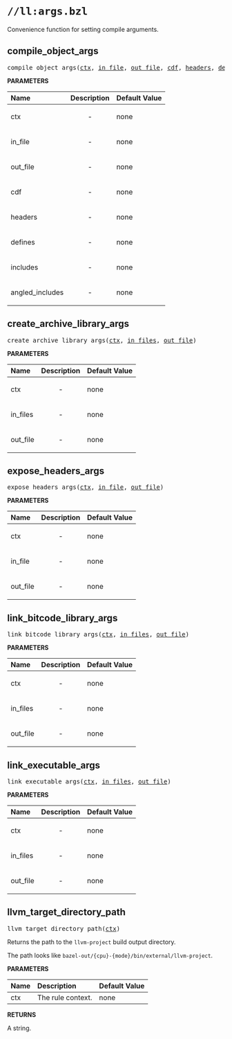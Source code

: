 <!-- Generated with Stardoc: http://skydoc.bazel.build -->

# `//ll:args.bzl`

Convenience function for setting compile arguments.


<a id="#compile_object_args"></a>

## compile_object_args

<pre>
compile_object_args(<a href="#compile_object_args-ctx">ctx</a>, <a href="#compile_object_args-in_file">in_file</a>, <a href="#compile_object_args-out_file">out_file</a>, <a href="#compile_object_args-cdf">cdf</a>, <a href="#compile_object_args-headers">headers</a>, <a href="#compile_object_args-defines">defines</a>, <a href="#compile_object_args-includes">includes</a>, <a href="#compile_object_args-angled_includes">angled_includes</a>)
</pre>



**PARAMETERS**


| Name  | Description | Default Value |
| :------------- | :------------- | :------------- |
| <a id="compile_object_args-ctx"></a>ctx |  <p align="center"> - </p>   |  none |
| <a id="compile_object_args-in_file"></a>in_file |  <p align="center"> - </p>   |  none |
| <a id="compile_object_args-out_file"></a>out_file |  <p align="center"> - </p>   |  none |
| <a id="compile_object_args-cdf"></a>cdf |  <p align="center"> - </p>   |  none |
| <a id="compile_object_args-headers"></a>headers |  <p align="center"> - </p>   |  none |
| <a id="compile_object_args-defines"></a>defines |  <p align="center"> - </p>   |  none |
| <a id="compile_object_args-includes"></a>includes |  <p align="center"> - </p>   |  none |
| <a id="compile_object_args-angled_includes"></a>angled_includes |  <p align="center"> - </p>   |  none |


<a id="#create_archive_library_args"></a>

## create_archive_library_args

<pre>
create_archive_library_args(<a href="#create_archive_library_args-ctx">ctx</a>, <a href="#create_archive_library_args-in_files">in_files</a>, <a href="#create_archive_library_args-out_file">out_file</a>)
</pre>



**PARAMETERS**


| Name  | Description | Default Value |
| :------------- | :------------- | :------------- |
| <a id="create_archive_library_args-ctx"></a>ctx |  <p align="center"> - </p>   |  none |
| <a id="create_archive_library_args-in_files"></a>in_files |  <p align="center"> - </p>   |  none |
| <a id="create_archive_library_args-out_file"></a>out_file |  <p align="center"> - </p>   |  none |


<a id="#expose_headers_args"></a>

## expose_headers_args

<pre>
expose_headers_args(<a href="#expose_headers_args-ctx">ctx</a>, <a href="#expose_headers_args-in_file">in_file</a>, <a href="#expose_headers_args-out_file">out_file</a>)
</pre>



**PARAMETERS**


| Name  | Description | Default Value |
| :------------- | :------------- | :------------- |
| <a id="expose_headers_args-ctx"></a>ctx |  <p align="center"> - </p>   |  none |
| <a id="expose_headers_args-in_file"></a>in_file |  <p align="center"> - </p>   |  none |
| <a id="expose_headers_args-out_file"></a>out_file |  <p align="center"> - </p>   |  none |


<a id="#link_bitcode_library_args"></a>

## link_bitcode_library_args

<pre>
link_bitcode_library_args(<a href="#link_bitcode_library_args-ctx">ctx</a>, <a href="#link_bitcode_library_args-in_files">in_files</a>, <a href="#link_bitcode_library_args-out_file">out_file</a>)
</pre>



**PARAMETERS**


| Name  | Description | Default Value |
| :------------- | :------------- | :------------- |
| <a id="link_bitcode_library_args-ctx"></a>ctx |  <p align="center"> - </p>   |  none |
| <a id="link_bitcode_library_args-in_files"></a>in_files |  <p align="center"> - </p>   |  none |
| <a id="link_bitcode_library_args-out_file"></a>out_file |  <p align="center"> - </p>   |  none |


<a id="#link_executable_args"></a>

## link_executable_args

<pre>
link_executable_args(<a href="#link_executable_args-ctx">ctx</a>, <a href="#link_executable_args-in_files">in_files</a>, <a href="#link_executable_args-out_file">out_file</a>)
</pre>



**PARAMETERS**


| Name  | Description | Default Value |
| :------------- | :------------- | :------------- |
| <a id="link_executable_args-ctx"></a>ctx |  <p align="center"> - </p>   |  none |
| <a id="link_executable_args-in_files"></a>in_files |  <p align="center"> - </p>   |  none |
| <a id="link_executable_args-out_file"></a>out_file |  <p align="center"> - </p>   |  none |


<a id="#llvm_target_directory_path"></a>

## llvm_target_directory_path

<pre>
llvm_target_directory_path(<a href="#llvm_target_directory_path-ctx">ctx</a>)
</pre>

Returns the path to the `llvm-project` build output directory.

The path looks like `bazel-out/{cpu}-{mode}/bin/external/llvm-project`.


**PARAMETERS**


| Name  | Description | Default Value |
| :------------- | :------------- | :------------- |
| <a id="llvm_target_directory_path-ctx"></a>ctx |  The rule context.   |  none |

**RETURNS**

A string.
